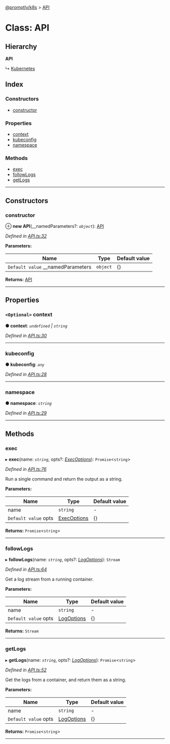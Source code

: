 [@promptly/k8s](../README.md) > [API](../classes/api.md)

# Class: API

## Hierarchy

**API**

↳  [Kubernetes](kubernetes.md)

## Index

### Constructors

* [constructor](api.md#constructor)

### Properties

* [context](api.md#context)
* [kubeconfig](api.md#kubeconfig)
* [namespace](api.md#namespace)

### Methods

* [exec](api.md#exec)
* [followLogs](api.md#followlogs)
* [getLogs](api.md#getlogs)

---

## Constructors

<a id="constructor"></a>

###  constructor

⊕ **new API**(__namedParameters?: *`object`*): [API](api.md)

*Defined in [API.ts:32](https://github.com/rzane/k8s/blob/0f3ff00/src/API.ts#L32)*

**Parameters:**

| Name | Type | Default value |
| ------ | ------ | ------ |
| `Default value` __namedParameters | `object` |  {} |

**Returns:** [API](api.md)

___

## Properties

<a id="context"></a>

### `<Optional>` context

**● context**: *`undefined` \| `string`*

*Defined in [API.ts:30](https://github.com/rzane/k8s/blob/0f3ff00/src/API.ts#L30)*

___
<a id="kubeconfig"></a>

###  kubeconfig

**● kubeconfig**: *`any`*

*Defined in [API.ts:28](https://github.com/rzane/k8s/blob/0f3ff00/src/API.ts#L28)*

___
<a id="namespace"></a>

###  namespace

**● namespace**: *`string`*

*Defined in [API.ts:29](https://github.com/rzane/k8s/blob/0f3ff00/src/API.ts#L29)*

___

## Methods

<a id="exec"></a>

###  exec

▸ **exec**(name: *`string`*, opts?: *[ExecOptions](../interfaces/execoptions.md)*): `Promise`<`string`>

*Defined in [API.ts:76](https://github.com/rzane/k8s/blob/0f3ff00/src/API.ts#L76)*

Run a single command and return the output as a string.

**Parameters:**

| Name | Type | Default value |
| ------ | ------ | ------ |
| name | `string` | - |
| `Default value` opts | [ExecOptions](../interfaces/execoptions.md) |  {} |

**Returns:** `Promise`<`string`>

___
<a id="followlogs"></a>

###  followLogs

▸ **followLogs**(name: *`string`*, opts?: *[LogOptions](../interfaces/logoptions.md)*): `Stream`

*Defined in [API.ts:64](https://github.com/rzane/k8s/blob/0f3ff00/src/API.ts#L64)*

Get a log stream from a running container.

**Parameters:**

| Name | Type | Default value |
| ------ | ------ | ------ |
| name | `string` | - |
| `Default value` opts | [LogOptions](../interfaces/logoptions.md) |  {} |

**Returns:** `Stream`

___
<a id="getlogs"></a>

###  getLogs

▸ **getLogs**(name: *`string`*, opts?: *[LogOptions](../interfaces/logoptions.md)*): `Promise`<`string`>

*Defined in [API.ts:52](https://github.com/rzane/k8s/blob/0f3ff00/src/API.ts#L52)*

Get the logs from a container, and return them as a string.

**Parameters:**

| Name | Type | Default value |
| ------ | ------ | ------ |
| name | `string` | - |
| `Default value` opts | [LogOptions](../interfaces/logoptions.md) |  {} |

**Returns:** `Promise`<`string`>

___

